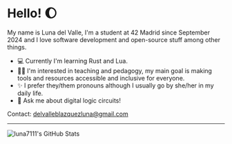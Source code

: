 # Hello! 🌔

My name is Luna del Valle, I'm a student at 42 Madrid since September 2024 and I love software development and open-source stuff among other things.

- 💻 Currently I'm learning Rust and Lua.
- 🫶🏻 I'm interested in teaching and pedagogy, my main goal is making tools and resources accessible and inclusive for everyone.
- ✨ I prefer they/them pronouns although I usually go by she/her in my daily life.
- 🧮 Ask me about digital logic circuits!
  
Contact: delvalleblazquezluna@gmail.com

---

<img src="https://github-readme-stats.vercel.app/api/top-langs/?username=luna7111&layout=compact&lang-count=10&theme=moltack&show_icons=true&exclude_repo=dotfiles&hide_border=false" alt="luna7111's GitHub Stats" />
